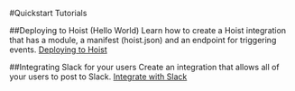 #Quickstart Tutorials

##Deploying to Hoist (Hello World)
Learn how to create a Hoist integration that has a module, a manifest (hoist.json) and an endpoint for triggering events.
[Deploying to Hoist](/docs/quickstart/hello-world)

##Integrating Slack for your users
Create an integration that allows all of your users to post to Slack. 
[Integrate with Slack](/docs/quickstart/slack)
